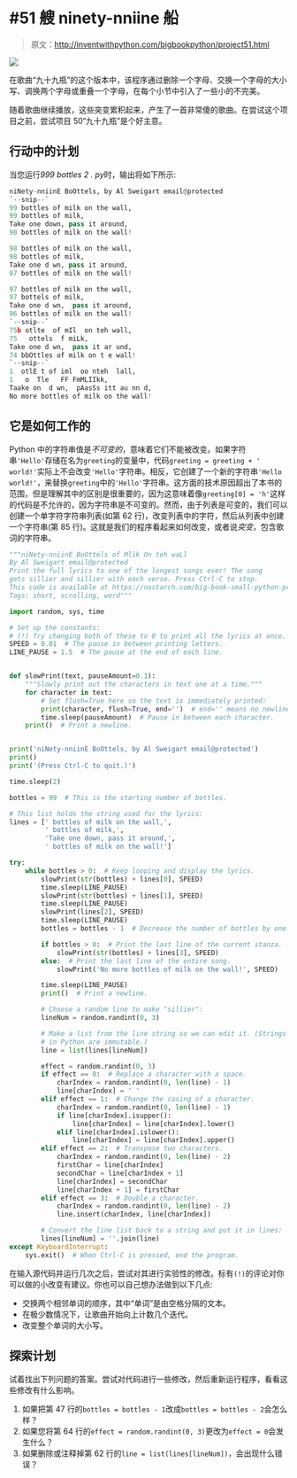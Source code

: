 # #51 艘 ninety-nniine 船

> 原文：<http://inventwithpython.com/bigbookpython/project51.html>

![](img/9d995d63aaead72cad01120081eb8f75.png)

在歌曲“九十九瓶”的这个版本中，该程序通过删除一个字母、交换一个字母的大小写、调换两个字母或重叠一个字母，在每个小节中引入了一些小的不完美。

随着歌曲继续播放，这些突变累积起来，产生了一首非常傻的歌曲。在尝试这个项目之前，尝试项目 50“九十九瓶”是个好主意。

## 行动中的计划

当您运行*999 bottles 2 . py*时，输出将如下所示:

```py
niNety-nniinE BoOttels, by Al Sweigart email@protected
`--snip--`
99 bottles of milk on the wall,
99 bottles of milk,
Take one down, pass it around,
98 bottles of milk on the wall!

98 bottles of milk on the wall,
98 bottles of milk,
Take one d wn, pass it around,
97 bottles of milk on the wall!

97 bottles of milk on the wall,
97 bottels of milk,
Take one d wn,  pass it around,
96 bottles of milk on the wall!
`--snip--`
75b otlte  of mIl  on teh wall,
75   ottels  f miLk,
Take one d wn,  pass it ar und,
74 bbOttles of milk on t e wall!
`--snip--`
1  otlE t of iml  oo nteh  lall,
1   o  Tle   FF FmMLIIkk,
Taake on  d wn,  pAasSs itt au nn d,
No more bottles of milk on the wall!
```

## 它是如何工作的

Python 中的字符串值是*不可变的*，意味着它们不能被改变。如果字符串`'Hello'`存储在名为`greeting`的变量中，代码`greeting = greeting + ' world!'`实际上不会改变`'Hello'`字符串。相反，它创建了一个新的字符串`'Hello world!'`，来替换`greeting`中的`'Hello'`字符串。这方面的技术原因超出了本书的范围，但是理解其中的区别是很重要的，因为这意味着像`greeting[0] = 'h'`这样的代码是不允许的，因为字符串是不可变的。然而，由于列表是可变的，我们可以创建一个单字符字符串列表(如第 62 行)，改变列表中的字符，然后从列表中创建一个字符串(第 85 行)。这就是我们的程序看起来如何改变，或者说*突变*，包含歌词的字符串。

```py
"""niNety-nniinE BoOttels of Mlik On teh waLl
By Al Sweigart email@protected
Print the full lyrics to one of the longest songs ever! The song
gets sillier and sillier with each verse. Press Ctrl-C to stop.
This code is available at https://nostarch.com/big-book-small-python-programming
Tags: short, scrolling, word"""

import random, sys, time

# Set up the constants:
# (!) Try changing both of these to 0 to print all the lyrics at once.
SPEED = 0.01  # The pause in between printing letters.
LINE_PAUSE = 1.5  # The pause at the end of each line.


def slowPrint(text, pauseAmount=0.1):
    """Slowly print out the characters in text one at a time."""
    for character in text:
        # Set flush=True here so the text is immediately printed:
        print(character, flush=True, end='')  # end='' means no newline.
        time.sleep(pauseAmount)  # Pause in between each character.
    print()  # Print a newline.


print('niNety-nniinE BoOttels, by Al Sweigart email@protected')
print()
print('(Press Ctrl-C to quit.)')

time.sleep(2)

bottles = 99  # This is the starting number of bottles.

# This list holds the string used for the lyrics:
lines = [' bottles of milk on the wall,',
         ' bottles of milk,',
         'Take one down, pass it around,',
         ' bottles of milk on the wall!']

try:
    while bottles > 0:  # Keep looping and display the lyrics.
        slowPrint(str(bottles) + lines[0], SPEED)
        time.sleep(LINE_PAUSE)
        slowPrint(str(bottles) + lines[1], SPEED)
        time.sleep(LINE_PAUSE)
        slowPrint(lines[2], SPEED)
        time.sleep(LINE_PAUSE)
        bottles = bottles - 1  # Decrease the number of bottles by one.

        if bottles > 0:  # Print the last line of the current stanza.
            slowPrint(str(bottles) + lines[3], SPEED)
        else:  # Print the last line of the entire song.
            slowPrint('No more bottles of milk on the wall!', SPEED)

        time.sleep(LINE_PAUSE)
        print()  # Print a newline.

        # Choose a random line to make "sillier":
        lineNum = random.randint(0, 3)

        # Make a list from the line string so we can edit it. (Strings
        # in Python are immutable.)
        line = list(lines[lineNum])

        effect = random.randint(0, 3)
        if effect == 0:  # Replace a character with a space.
            charIndex = random.randint(0, len(line) - 1)
            line[charIndex] = ' '
        elif effect == 1:  # Change the casing of a character.
            charIndex = random.randint(0, len(line) - 1)
            if line[charIndex].isupper():
                line[charIndex] = line[charIndex].lower()
            elif line[charIndex].islower():
                line[charIndex] = line[charIndex].upper()
        elif effect == 2:  # Transpose two characters.
            charIndex = random.randint(0, len(line) - 2)
            firstChar = line[charIndex]
            secondChar = line[charIndex + 1]
            line[charIndex] = secondChar
            line[charIndex + 1] = firstChar
        elif effect == 3:  # Double a character.
            charIndex = random.randint(0, len(line) - 2)
            line.insert(charIndex, line[charIndex])

        # Convert the line list back to a string and put it in lines:
        lines[lineNum] = ''.join(line)
except KeyboardInterrupt:
    sys.exit()  # When Ctrl-C is pressed, end the program. 
```

在输入源代码并运行几次之后，尝试对其进行实验性的修改。标有`(!)`的评论对你可以做的小改变有建议。你也可以自己想办法做到以下几点:

*   交换两个相邻单词的顺序，其中“单词”是由空格分隔的文本。
*   在极少数情况下，让歌曲开始向上计数几个迭代。
*   改变整个单词的大小写。

## 探索计划

试着找出下列问题的答案。尝试对代码进行一些修改，然后重新运行程序，看看这些修改有什么影响。

1.  如果把第 47 行的`bottles = bottles - 1`改成`bottles = bottles - 2`会怎么样？
2.  如果您将第 64 行的`effect = random.randint(0, 3)`更改为`effect = 0`会发生什么？
3.  如果删除或注释掉第 62 行的`line = list(lines[lineNum])`，会出现什么错误？